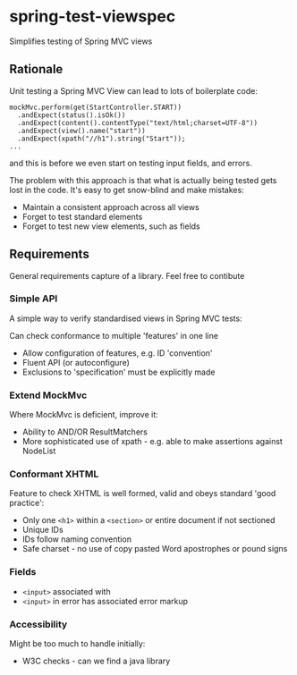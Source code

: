 # spring-test-viewspec
Simplifies testing of Spring MVC views

## Rationale
Unit testing a Spring MVC View can lead to lots of boilerplate code:

```
mockMvc.perform(get(StartController.START))
  .andExpect(status().isOk())
  .andExpect(content().contentType("text/html;charset=UTF-8"))
  .andExpect(view().name("start"))
  .andExpect(xpath("//h1").string("Start"));
...
```
and this is before we even start on testing input fields, and errors.

The problem with this approach is that what is actually being tested gets lost in the code.
It's easy to get snow-blind and make mistakes:

* Maintain a consistent approach across all views
* Forget to test standard elements
* Forget to test new view elements, such as fields

## Requirements
General requirements capture of a library. Feel free to contibute

### Simple API
A simple way to verify standardised views in Spring MVC tests:

Can check conformance to multiple 'features' in one line
* Allow configuration of features, e.g. ID 'convention'
* Fluent API (or autoconfigure)
* Exclusions to 'specification' must be explicitly made

### Extend MockMvc
Where MockMvc is deficient, improve it:

* Ability to AND/OR ResultMatchers
* More sophisticated use of xpath - e.g. able to make assertions against NodeList

### Conformant XHTML
Feature to check XHTML is well formed, valid and obeys standard 'good practice':

* Only one `<h1>` within a `<section>` or entire document if not sectioned
* Unique IDs
* IDs follow naming convention
* Safe charset - no use of copy pasted Word apostrophes or pound signs

### Fields
* `<input>` associated with <label>
* `<input>` in error has associated error markup

### Accessibility
Might be too much to handle initially:

* W3C checks - can we find a java library 

